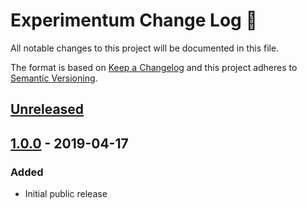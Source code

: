 # Experimentum Change Log 📝

All notable changes to this project will be documented in this file.

The format is based on [Keep a Changelog](http://keepachangelog.com/) and this project adheres to [Semantic Versioning](http://semver.org/).


## [Unreleased]

## [1.0.0] - 2019-04-17
### Added
- Initial public release

[Unreleased]: https://github.com/pascalkleindienst/experimentum/compare/v1.0.0...HEAD
[1.0.0]: https://github.com/pascalkleindienst/experimentum/releases/tag/v1.0.0